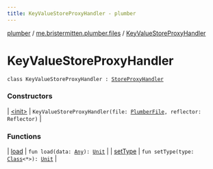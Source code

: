 ```yaml
---
title: KeyValueStoreProxyHandler - plumber
---
```


[plumber](../../index.html) / [me.bristermitten.plumber.files](../index.html) / [KeyValueStoreProxyHandler](./index.html)

# KeyValueStoreProxyHandler

`class KeyValueStoreProxyHandler : `[`StoreProxyHandler`](../-store-proxy-handler/index.html)

### Constructors

| [&lt;init&gt;](-init-.html) | `KeyValueStoreProxyHandler(file: `[`PlumberFile`](../-plumber-file/index.html)`, reflector: Reflector)` |

### Functions

| [load](load.html) | `fun load(data: `[`Any`](https://kotlinlang.org/api/latest/jvm/stdlib/kotlin/-any/index.html)`): `[`Unit`](https://kotlinlang.org/api/latest/jvm/stdlib/kotlin/-unit/index.html) |
| [setType](set-type.html) | `fun setType(type: `[`Class`](https://docs.oracle.com/javase/6/docs/api/java/lang/Class.html)`<*>): `[`Unit`](https://kotlinlang.org/api/latest/jvm/stdlib/kotlin/-unit/index.html) |


